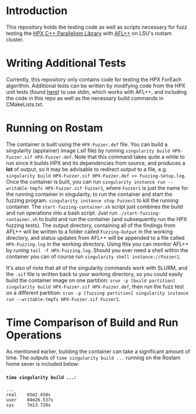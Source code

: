 # Introduction
This repository holds the testing code as well as scripts necessary for fuzz testing the [HPX C++ Parallelism Library](https://hpx.stellar-group.org) with [AFL++](https://github.com/AFLplusplus/AFLplusplus) on LSU's rostam cluster.

# Writing Additional Tests
Currently, this repository only contains code for testing the HPX ForEach algorithm. Additional tests can be written by modifying code from the HPX unit tests (found [here](https://github.com/STEllAR-GROUP/hpx/blob/master/libs/core/algorithms/tests/unit/algorithms)) to use stdin, which works with AFL++, and including the code in this repo as well as the necessary build commands in CMakeLists.txt.

# Running on Rostam
The container is built using the `HPX-Fuzzer.def` file. You can build a singularity (apptainer) image (.sif file) by running `singularity build HPX-Fuzzer.sif HPX-Fuzzer.def`. Note that this command takes quite a while to run since it builds HPX and its dependencies from source, and produces a **lot** of output, so it may be advisable to redirect output to a file, e.g. `singularity build HPX-Fuzzer.sif HPX-Fuzzer.def >> Fuzzing-Setup.log`. Once the container is built, you can run `singularity instance run --writable-tmpfs HPX-Fuzzer.sif Fuzzer1`, where `Fuzzer1` is just the name for the running container in singularity, to run the container and start the fuzzing program. `singularity instance stop Fuzzer1` to kill the running container. The `start-fuzzing-container.sh` script just combines the build and run operations into a bash script. Just run `./start-fuzzing-container.sh` to build and run the container (and subsequently run the HPX fuzzing tests). The output directory, containing all of the findings from AFL++ will be written to a folder called `Fuzzing-Output` in the working directory, and status updates from AFL++ will be appended to a file called `HPX-Fuzzing.log` in the working directory. Using this you can monitor AFL++ by runing `tail -f HPX-Fuzzing.log`. Should you ever need a shell within the container you can of course run `singularity shell instance://Fuzzer1`.

It's also of note that all of the singularity commands work with SLURM, and the `.sif` file is written back to your working directory, so you could easily build the container image on one partition: `srun -p [build partition] singularity build HPX-Fuzzer.sif HPX-Fuzzer.def`, then run the fuzz test on a different partition: `srun -p [fuzzing partition] singularity instance run --writable-tmpfs HPX-Fuzzer.sif Fuzzer1`.

# Time Comparison of Build and Run Operations
As mentioned earlier, building the container can take a significant amount of time. The outputs of `time singularity build ...` running on the Rostam home sever is included below:

#### `time singularity build ...`:
```
...
real	65m2.450s
user	84m26.537s
sys	    7m13.720s
```
